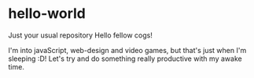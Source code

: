 # hello-world
Just your usual repository
Hello fellow cogs!

I'm into javaScript, web-design and video games, but that's just when I'm sleeping :D!
Let's try and do something really productive with my awake time.
